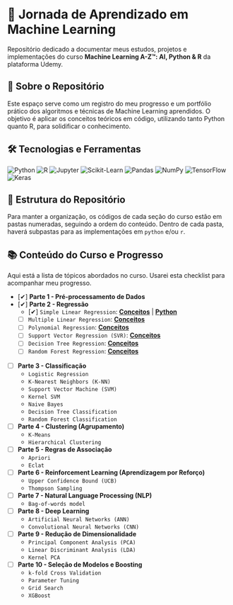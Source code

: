 # 🚀 Jornada de Aprendizado em Machine Learning

Repositório dedicado a documentar meus estudos, projetos e implementações do curso **Machine Learning A-Z™: AI, Python & R** da plataforma Udemy.

## 🎯 Sobre o Repositório

Este espaço serve como um registro do meu progresso e um portfólio prático dos algoritmos e técnicas de Machine Learning aprendidos. O objetivo é aplicar os conceitos teóricos em código, utilizando tanto Python quanto R, para solidificar o conhecimento.

## 🛠️ Tecnologias e Ferramentas

![Python](https://img.shields.io/badge/Python-3776AB?style=for-the-badge&logo=python&logoColor=white)
![R](https://img.shields.io/badge/R-276DC3?style=for-the-badge&logo=r&logoColor=white)
![Jupyter](https://img.shields.io/badge/Jupyter-F37626?style=for-the-badge&logo=jupyter&logoColor=white)
![Scikit-Learn](https://img.shields.io/badge/scikit--learn-%23F7931E.svg?style=for-the-badge&logo=scikit-learn&logoColor=white)
![Pandas](https://img.shields.io/badge/pandas-%23150458.svg?style=for-the-badge&logo=pandas&logoColor=white)
![NumPy](https://img.shields.io/badge/numpy-%23013243.svg?style=for-the-badge&logo=numpy&logoColor=white)
![TensorFlow](https://img.shields.io/badge/TensorFlow-FF6F00?style=for-the-badge&logo=tensorflow&logoColor=white)
![Keras](https://img.shields.io/badge/Keras-%23D00000.svg?style=for-the-badge&logo=Keras&logoColor=white)

## 📁 Estrutura do Repositório

Para manter a organização, os códigos de cada seção do curso estão em pastas numeradas, seguindo a ordem do conteúdo. Dentro de cada pasta, haverá subpastas para as implementações em `python` e/ou `r`.

## 📚 Conteúdo do Curso e Progresso

Aqui está a lista de tópicos abordados no curso. Usarei esta checklist para acompanhar meu progresso. 

- [✔] **Parte 1 - Pré-processamento de Dados**
- [✔] **Parte 2 - Regressão**
  - [✔] `Simple Linear Regression`: [**Conceitos**](2%20-%20Regression/concepts/Conceitos_Regressao_Linear_Simples.md) | [**Python**](2%20-%20Regression/python/Simple%20Linear%20Regression/simple_linear_regression.ipynb)
  - [ ] `Multiple Linear Regression`: [**Conceitos**](2%20-%20Regression/concepts/Conceitos_Regressao_Linear_Multipla.md)
  - [ ] `Polynomial Regression`: [**Conceitos**](2%20-%20Regression/concepts/Conceitos_Regressao_Polinomial.md)
  - [ ] `Support Vector Regression (SVR)`: [**Conceitos**](2%20-%20Regression/concepts/Conceitos_SVR.md)
  - [ ] `Decision Tree Regression`: [**Conceitos**](2%20-%20Regression/concepts/Conceitos_Arvore_Decisao_Regressao.md)
  - [ ] `Random Forest Regression`: [**Conceitos**](2%20-%20Regression/concepts/Conceitos_Random_Forest_Regressao.md)
- [ ] **Parte 3 - Classificação**
  - `Logistic Regression`
  - `K-Nearest Neighbors (K-NN)`
  - `Support Vector Machine (SVM)`
  - `Kernel SVM`
  - `Naive Bayes`
  - `Decision Tree Classification`
  - `Random Forest Classification`
- [ ] **Parte 4 - Clustering (Agrupamento)**
  - `K-Means`
  - `Hierarchical Clustering`
- [ ] **Parte 5 - Regras de Associação**
  - `Apriori`
  - `Eclat`
- [ ] **Parte 6 - Reinforcement Learning (Aprendizagem por Reforço)**
  - `Upper Confidence Bound (UCB)`
  - `Thompson Sampling`
- [ ] **Parte 7 - Natural Language Processing (NLP)**
  - `Bag-of-words model`
- [ ] **Parte 8 - Deep Learning**
  - `Artificial Neural Networks (ANN)`
  - `Convolutional Neural Networks (CNN)`
- [ ] **Parte 9 - Redução de Dimensionalidade**
  - `Principal Component Analysis (PCA)`
  - `Linear Discriminant Analysis (LDA)`
  - `Kernel PCA`
- [ ] **Parte 10 - Seleção de Modelos e Boosting**
  - `k-fold Cross Validation`
  - `Parameter Tuning`
  - `Grid Search`
  - `XGBoost`

